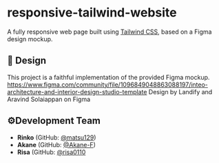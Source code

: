 # responsive-tailwind-website

A fully responsive web page built using [Tailwind CSS](https://tailwindcss.com/), based on a Figma design mockup.

## 🎨 Design

This project is a faithful implementation of the provided Figma mockup.
https://www.figma.com/community/file/1096849048863088197/inteo-architecture-and-interior-design-studio-template
Design by Landify and Aravind Solaiappan on Figma

## ⚙️Development Team
- **Rinko** (GitHub: [@matsu129](https://github.com/matsu129))
- **Akane** (GitHub: [@Akane-F](https://github.com/Akane-F))
- **Risa** (GitHub: [@risa0110]((https://github.com/risa0110))
